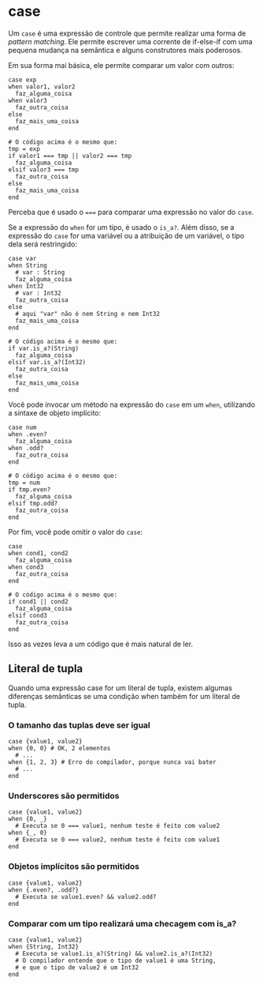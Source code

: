 # case

Um `case` é uma expressão de controle que permite realizar uma forma de _pattern matching_. Ele permite escrever uma corrente de if-else-if com uma pequena mudança na semântica e alguns construtores mais poderosos.

Em sua forma mai básica, ele permite comparar um valor com outros:

```crystal
case exp
when valor1, valor2
  faz_alguma_coisa
when valor3
  faz_outra_coisa
else
  faz_mais_uma_coisa
end

# O código acima é o mesmo que:
tmp = exp
if valor1 === tmp || valor2 === tmp
  faz_alguma_coisa
elsif valor3 === tmp
  faz_outra_coisa
else
  faz_mais_uma_coisa
end
```

Perceba que é usado o `===` para comparar uma expressão no valor do `case`.

Se a expressão do `when` for um tipo, é usado o `is_a?`. Além disso, se a expressão do `case` for uma variável ou a atribuição de um variável, o tipo dela será restringido:

```crystal
case var
when String
  # var : String
  faz_alguma_coisa
when Int32
  # var : Int32
  faz_outra_coisa
else
  # aqui "var" não é nem String e nem Int32
  faz_mais_uma_coisa
end

# O código acima é o mesmo que:
if var.is_a?(String)
  faz_alguma_coisa
elsif var.is_a?(Int32)
  faz_outra_coisa
else
  faz_mais_uma_coisa
end
```

Você pode invocar um método na expressão do `case` em um `when`, utilizando a sintaxe de objeto implícito:

```crystal
case num
when .even?
  faz_alguma_coisa
when .odd?
  faz_outra_coisa
end

# O código acima é o mesmo que:
tmp = num
if tmp.even?
  faz_alguma_coisa
elsif tmp.odd?
  faz_outra_coisa
end
```

Por fim, você pode omitir o valor do `case`:

```crystal
case
when cond1, cond2
  faz_alguma_coisa
when cond3
  faz_outra_coisa
end

# O código acima é o mesmo que:
if cond1 || cond2
  faz_alguma_coisa
elsif cond3
  faz_outra_coisa
end
```

Isso as vezes leva a um código que é mais natural de ler.


## Literal de tupla

Quando uma expressão case for um literal de tupla, existem algumas diferenças semânticas se uma condição when também for um literal de tupla.

### O tamanho das tuplas deve ser igual

```crystal
case {value1, value2}
when {0, 0} # OK, 2 elementos
  # ...
when {1, 2, 3} # Erro do compilador, porque nunca vai bater
  # ...
end
```

### Underscores são permitidos

```crystal
case {value1, value2}
when {0, _}
  # Executa se 0 === value1, nenhum teste é feito com value2
when {_, 0}
  # Executa se 0 === value2, nenhum teste é feito com value1
end
```

### Objetos implícitos são permitidos

```crystal
case {value1, value2}
when {.even?, .odd?}
  # Executa se value1.even? && value2.odd?
end
```

### Comparar com um tipo realizará uma checagem com is_a?

```crystal
case {value1, value2}
when {String, Int32}
  # Executa se value1.is_a?(String) && value2.is_a?(Int32)
  # O compilador entende que o tipo de value1 é uma String,
  # e que o tipo de value2 é um Int32
end
```
